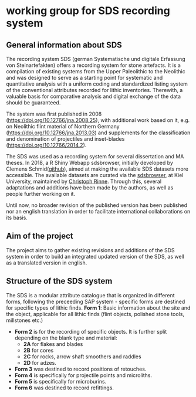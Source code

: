 # working group for SDS recording system

## General information about SDS
The recording system SDS (german Systematische und digitale Erfassung
von Steinartefakten) offers a recording system for stone artefacts. It is a  compilation of existing systems from the Upper Paleolithic to the Neolithic and was designed to serve as a starting point for systematic and quantitative analysis with a uniform coding and standardized listing system of the conventional attributes recorded for lithic inventories. Therewith, a valuable basis for comparative analysis and digital exchange of the data should be guaranteed.

The system was first published in 2008 (https://doi.org/10.12766/jna.2008.25), with additional work based on it, e.g. on Neolithic flint material of Northern Germany (https://doi.org/10.12766/jna.2013.03) and supplements for the classification and denomination of projectiles and inset-blades (https://doi.org/10.12766/2014.2). 

The SDS was used as a recording system for several dissertation and MA theses. 
In 2018, a R Shiny Webapp sdsbrowser, initially developed by Clemens Schmid([github](https://github.com/Johanna-Mestorf-Academy/sdsbrowser)), aimed at making the available SDS datasets more accessible.
The available datasets are curated via the [sdsbrowser](https://sds.ufg.uni-kiel.de/), at Kiel University, maintained by [Christoph Rinne](https://www.ufg.uni-kiel.de/en/staff-directory/scientific-collaborators/christoph-rinne).
Through this, several adaptations and additions have been made by the authors, as well as people further working on it. 

Until now, no broader revision of the published version has been published nor an english translation in order to facilitate international collaborations on its basis.

## Aim of the project
The project aims to gather existing revisions and additions of the SDS system in order to build an integrated updated version of the SDS, as well as a translated version in english. 

## Structure of the SDS system 
The SDS is a modular attribute catalogue that is organized in different forms, following the preceeding SAP system - specific forms are destined for specific types of lithic finds.
**Form 1**: Basic information about the site and the object, applicable for all lithic finds (flint objects, polished stone tools, millstones etc.)
- **Form 2** is for the recording of specific objects. It is further split depending on the blank type and material: 
    - **2A** for flakes and blades
    - **2B** for cores
    - **2C** for rocks, arrow shaft smoothers and raddles
    - **2D** for adzes. 
- **Form 3** was destined to record positions of retouches. 
- **Form 4** is specifically for projectile points and microliths. 
- **Form 5** is specifically for microburins.
- **Form 6** was destined to record refittings. 
